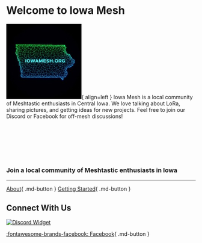 # Welcome to Iowa Mesh

![Iowa Mesh Logo](images/logo_200.jpg){ align=left } Iowa Mesh is a local community of Meshtastic enthusiasts in Central Iowa. We love talking about LoRa, sharing pictures, and getting ideas for new projects. Feel free to join our Discord or Facebook for off-mesh discussions!
</br>
</br>
</br>
</br>
</br>
</br>
</br>

### Join a local community of Meshtastic enthusiasts in Iowa
---

[About](https://iowamesh.org/about){ .md-button }  [Getting Started](https://iowamesh.org/guides/getting-started/){ .md-button }


## Connect With Us
[![Discord Widget](https://discord.com/api/guilds/1343784197726408817/widget.png?style=banner2)](https://discord.gg/AXxQQQ6yRV)
</br>

[:fontawesome-brands-facebook: Facebook](https://www.facebook.com/groups/591472290555664){ .md-button }